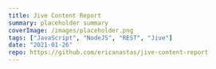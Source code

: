 ```yaml
---
title: Jive Content Report
summary: placeholder summary
coverImage: /images/placeholder.png
tags: ["JavaScript", "NodeJS", "REST", "Jive"]
date: "2021-01-26"
repo: https://github.com/ericanastas/jive-content-report
---
```

